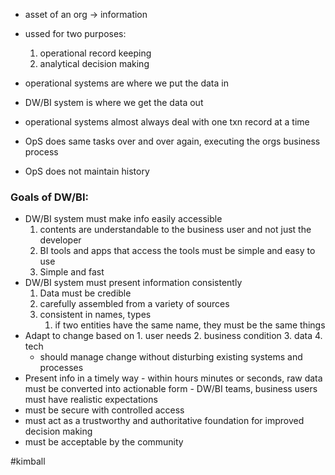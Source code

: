 - asset of an org -> information
- ussed for two purposes:
	 1. operational record keeping
	 2. analytical decision making

- operational systems are where we put the data in
- DW/BI system is where we get the data out
- operational systems almost always deal with one txn record at a time
- OpS does same tasks over and over again, executing the orgs business process
- OpS does not maintain history

### Goals of DW/BI:
- DW/BI system must make info easily accessible
	 1. contents are understandable to the business user and not just the developer
	 2. BI tools and apps that access the tools must be simple and easy to use
	 3. Simple and fast
- DW/BI system must present information consistently
	1. Data must be credible
	2. carefully assembled from a variety of sources
	3. consistent in names, types
		1. if two entities have the same name, they must be the same things
- Adapt to change based on 
		1. user needs
		2. business condition
		3. data
		4. tech
	- should manage change without disturbing existing systems and processes
- Present info in a timely way 
		 - within hours minutes or seconds, raw data must be converted into actionable form
		 - DW/BI teams, business users must have realistic expectations
-  must be secure with controlled access
-  must act as a trustworthy and authoritative foundation for improved decision making
- must be acceptable by the community

#kimball
